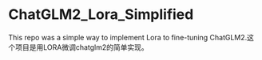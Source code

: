 # ChatGLM2_Lora_Simplified
This repo was  a simple  way to implement Lora to fine-tuning ChatGLM2.这个项目是用LORA微调chatglm2的简单实现。
